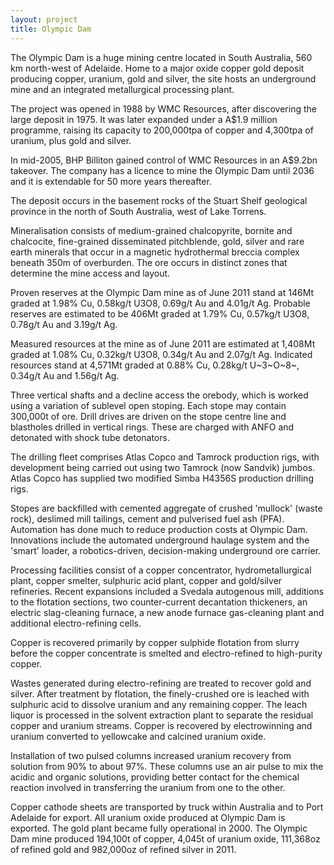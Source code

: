 ```yaml
---
layout: project
title: Olympic Dam
---
```


The Olympic Dam is a huge mining centre located in South Australia, 560
km north-west of Adelaide. Home to a major oxide copper gold deposit
producing copper, uranium, gold and silver, the site hosts an
underground mine and an integrated metallurgical processing plant.

The project was opened in 1988 by WMC Resources, after discovering the
large deposit in 1975. It was later expanded under a A\$1.9 million
programme, raising its capacity to 200,000tpa of copper and 4,300tpa of
uranium, plus gold and silver.

In mid-2005, BHP Billiton gained control of WMC Resources in an A\$9.2bn
takeover. The company has a licence to mine the Olympic Dam until 2036
and it is extendable for 50 more years thereafter.

The deposit occurs in the basement rocks of the Stuart Shelf geological
province in the north of South Australia, west of Lake Torrens.

Mineralisation consists of medium-grained chalcopyrite, bornite and
chalcocite, fine-grained disseminated pitchblende, gold, silver and rare
earth minerals that occur in a magnetic hydrothermal breccia complex
beneath 350m of overburden. The ore occurs in distinct zones that
determine the mine access and layout.

Proven reserves at the Olympic Dam mine as of June 2011 stand at 146Mt
graded at 1.98% Cu, 0.58kg/t U3O8, 0.69g/t Au and 4.01g/t Ag. Probable
reserves are estimated to be 406Mt graded at 1.79% Cu, 0.57kg/t U3O8,
0.78g/t Au and 3.19g/t Ag.

Measured resources at the mine as of June 2011 are estimated at 1,408Mt
graded at 1.08% Cu, 0.32kg/t U3O8, 0.34g/t Au and 2.07g/t Ag. Indicated
resources stand at 4,571Mt graded at 0.88% Cu, 0.28kg/t U~3~O~8~,
0.34g/t Au and 1.56g/t Ag.

Three vertical shafts and a decline access the orebody, which is worked
using a variation of sublevel open stoping. Each stope may contain
300,000t of ore. Drill drives are driven on the stope centre line and
blastholes drilled in vertical rings. These are charged with ANFO and
detonated with shock tube detonators.

The drilling fleet comprises Atlas Copco and Tamrock production rigs,
with development being carried out using two Tamrock (now Sandvik)
jumbos. Atlas Copco has supplied two modified Simba H4356S production
drilling rigs.

Stopes are backfilled with cemented aggregate of crushed 'mullock'
(waste rock), deslimed mill tailings, cement and pulverised fuel ash
(PFA). Automation has done much to reduce production costs at Olympic
Dam. Innovations include the automated underground haulage system and
the 'smart' loader, a robotics-driven, decision-making underground ore
carrier.

Processing facilities consist of a copper concentrator,
hydrometallurgical plant, copper smelter, sulphuric acid plant, copper
and gold/silver refineries. Recent expansions included a Svedala
autogenous mill, additions to the flotation sections, two
counter-current decantation thickeners, an electric slag-cleaning
furnace, a new anode furnace gas-cleaning plant and additional
electro-refining cells.

Copper is recovered primarily by copper sulphide flotation from slurry
before the copper concentrate is smelted and electro-refined to
high-purity copper.

Wastes generated during electro-refining are treated to recover gold and
silver. After treatment by flotation, the finely-crushed ore is leached
with sulphuric acid to dissolve uranium and any remaining copper. The
leach liquor is processed in the solvent extraction plant to separate
the residual copper and uranium streams. Copper is recovered by
electrowinning and uranium converted to yellowcake and calcined uranium
oxide.

Installation of two pulsed columns increased uranium recovery from
solution from 90% to about 97%. These columns use an air pulse to mix
the acidic and organic solutions, providing better contact for the
chemical reaction involved in transferring the uranium from one to the
other.

Copper cathode sheets are transported by truck within Australia and to
Port Adelaide for export. All uranium oxide produced at Olympic Dam is
exported. The gold plant became fully operational in 2000. The Olympic
Dam mine produced 194,100t of copper, 4,045t of uranium oxide, 111,368oz
of refined gold and 982,000oz of refined silver in 2011.
